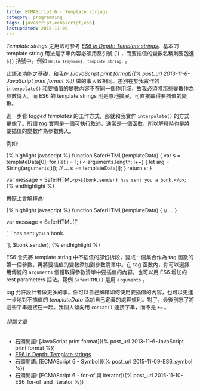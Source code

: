 ```yaml
---
title: ECMAScript 6 - Template strings
category: programming
tags: [javascript,ecmascript,es6]
lastupdated: 2015-11-09
---
```


<dfn>Template strings</dfn> 之用法可參考 <cite>[ES6 In Depth: Template strings](https://hacks.mozilla.org/2015/05/es6-in-depth-template-strings-2/)</cite>。基本的 template string 用法是字串內容必須用反引號 (\`) ，而要插值的變數名稱則要包進 <code>${}</code> 括號中。例如 <code>`Hello ${myName}, template string.`</code> 。

此語法功能之基礎，和我在 <cite>[JavaScript print format]({% post_url 2013-11-6-JavaScript print format %})</cite> 做的事大致相同。差別在於我實作的 `interpolate()` 和要插值的變數內容不在同一個作用域，故我必須將那些變數作為參數傳入。而 ES6 的 template strings 則是原地擴展，可直接取得要插值的變數。

<!--more-->

進一步看 <dfn>tagged templates</dfn> 的工作方式，那就和我實作 `interpolate()` 的方式更像了。所謂 <dfn>tag</dfn> 實際是一個可執行敘述，通常是一個函數，所以解釋時也是將要插值的變數作為參數傳入。

例如:

{% highlight javascript %}
function SaferHTML(templateData) {
  var s = templateData[0];
  for (let i = 1; i < arguments.length; i++) {
    let arg = String(arguments[i]);
    // ...
    s += templateData[i];
  }
  return s;
}

var message =
  SaferHTML`<p>${bonk.sender} has sent you a bonk.</p>`;
{% endhighlight %}

實際上會解釋為:

{% highlight javascript %}
function SaferHTML(templateData) {
  // ...
}

var message =
  SaferHTML(['<p>', ' has sent you a bonk.</p>'], $bonk.sender);
{% endhighlight %}

ES6 會先將 template string 中不插值的部份拆段，變成一個集合作為 tag 函數的第一個參數。再將要插值的變數添加到參數清單中。在 tag 函數內，你可以選擇用傳統的 `arguments` 個體取得參數清單中要插值的內容，也可以用 ES6 增加的 rest parameters 語法。範例 `SaferHTML()` 是用 `arguments` 。

tag 允許設計者做更多的事。你可以自己解釋如何使用要插值的內容，也可以更進一步地對不插值的 <var>templateData</var> 添加自己定義的處理規則。對了，最後別忘了將這些字串連接在一起。我個人傾向用 `concat()` 連接字串，而不是 `+=` 。

###### 相關文章

* 石頭閒語: [JavaScript print format]({% post_url 2013-11-6-JavaScript print format %})
* [ES6 In Depth: Template strings](https://hacks.mozilla.org/2015/05/es6-in-depth-template-strings-2/)
* 石頭閒語: [ECMAScript 6 - Symbol]({% post_url 2015-11-09-ES6_symbol %})
* 石頭閒語: [ECMAScript 6 - for-of 與 iterator]({% post_url 2015-11-10-ES6_for-of_and_iterator %})
